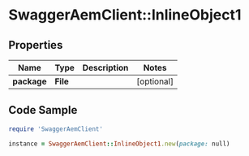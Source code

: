 # SwaggerAemClient::InlineObject1

## Properties

Name | Type | Description | Notes
------------ | ------------- | ------------- | -------------
**package** | **File** |  | [optional] 

## Code Sample

```ruby
require 'SwaggerAemClient'

instance = SwaggerAemClient::InlineObject1.new(package: null)
```


